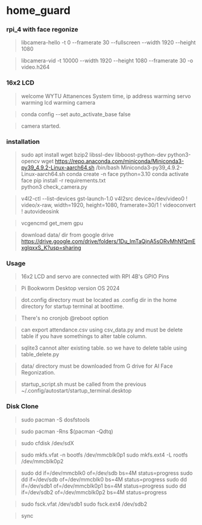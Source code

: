 # home_guard
### rpi_4 with face regonize

> libcamera-hello -t 0 --framerate 30 --fullscreen --width 1920 --height 1080 

> libcamera-vid -t 10000 --width 1920 --height 1080 --framerate 30 -o video.h264

### 16x2 LCD

> welcome WYTU Attanences System
> time, 
> ip address
> warming servo
> warming lcd
> warming camera

> conda config --set auto_activate_base false


> camera started.

### installation 

> sudo apt install wget bzip2 libssl-dev libboost-python-dev python3-opencv 
> wget https://repo.anaconda.com/miniconda/Miniconda3-py39_4.9.2-Linux-aarch64.sh 
> /bin/bash Miniconda3-py39_4.9.2-Linux-aarch64.sh
> conda create -n face python=3.10
> conda activate face 
> pip install -r requirements.txt  
> python3 check_camera.py 
 
> v4l2-ctl --list-devices
> gst-launch-1.0 v4l2src device=/dev/video0 ! video/x-raw, width=1920, height=1080, framerate=30/1 ! videoconvert ! autovideosink

> vcgencmd get_mem gpu
 

> download data/ dir from google drive
> https://drive.google.com/drive/folders/1Du_ImTaQjnA5sORvMhNfQmExgIqxxS_K?usp=sharing


### Usage

> 16x2 LCD and servo are connected with RPI 4B's GPIO Pins

> Pi Bookworm Desktop version OS 2024

> dot.config directory must be located as .config dir in the home directory for startup terminal at boottime.

> There's no cronjob @reboot option

> can export attendance.csv using csv_data.py and must be delete table if you have somethings to alter table column.

> sqlite3 cannot alter existing table. so we have to delete table using table_delete.py

> data/ directory must be downloaded from G drive for AI Face Regonization. 

> startup_script.sh must be called from the previous ~/.config/autostart/startup_terminal.desktop    


### Disk Clone

> sudo pacman -S dosfstools

> sudo pacman -Rns $(pacman -Qdtq)

> sudo cfdisk /dev/sdX

> sudo mkfs.vfat -n bootfs /dev/mmcblk0p1
> sudo mkfs.ext4 -L rootfs /dev/mmcblk0p2

> sudo dd if=/dev/mmcblk0 of=/dev/sdb bs=4M status=progress
> sudo dd if=/dev/sdb of=/dev/mmcblk0 bs=4M status=progress
> sudo dd if=/dev/sdb1 of=/dev/mmcblk0p1 bs=4M status=progress
> sudo dd if=/dev/sdb2 of=/dev/mmcblk0p2 bs=4M status=progress

> sudo fsck.vfat /dev/sdb1
> sudo fsck.ext4 /dev/sdb2


> sync
